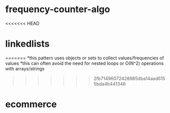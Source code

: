 # frequency-counter-algo
<<<<<<< HEAD
# linkedlists
=======
*this pattern uses objects or sets to collect values/frequencies of values
*this can often avoid the need for nested loops or O(N^2) operations with arrays/strings
>>>>>>> 2fb71496072428985dba14aad6155bda4b441346
# ecommerce
